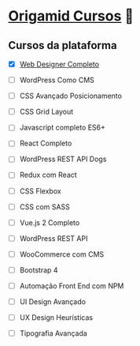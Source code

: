 # [Origamid Cursos](https://www.origamid.com) 🐺

## Cursos da plataforma

- [x] [Web Designer Completo](bikcraft/)

- [ ] WordPress Como CMS
- [ ] CSS Avançado Posicionamento
- [ ] CSS Grid Layout
- [ ] Javascript completo ES6+
- [ ] React Completo
- [ ] WordPress REST API Dogs
- [ ] Redux com React
- [ ] CSS Flexbox
- [ ] CSS com SASS
- [ ] Vue.js 2 Completo
- [ ] WordPress REST API
- [ ] WooCommerce com CMS
- [ ] Bootstrap 4
- [ ] Automação Front End com NPM
- [ ] UI Design Avançado
- [ ] UX Design Heurísticas
- [ ] Tipografia Avançada
